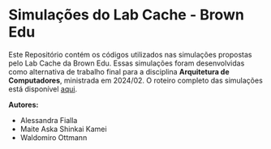 # Simulações do Lab Cache - Brown Edu
Este Repositório contém os códigos utilizados nas simulações propostas pelo Lab Cache da Brown Edu. Essas simulações foram desenvolvidas como alternativa de trabalho final para a disciplina **Arquitetura de Computadores**, ministrada em 2024/02.
O roteiro completo das simulações está disponível [aqui](https://cs.brown.edu/courses/csci1310/2020/assign/labs/lab4.html).

**Autores:**
- Alessandra Fialla
- Maite Aska Shinkai Kamei
- Waldomiro Ottmann
